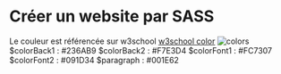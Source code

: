 # Créer un website par SASS
Le couleur est référencée sur w3school
[w3school color](https://www.w3schools.com/colors/colors_complementary.asp)
![colors](./first-page/colors.png)
\$colorBack1 : #236AB9
\$colorBack2 : #F7E3D4
\$colorFont1 : #FC7307
\$colorFont2 : #091D34
\$paragraph : #001E62